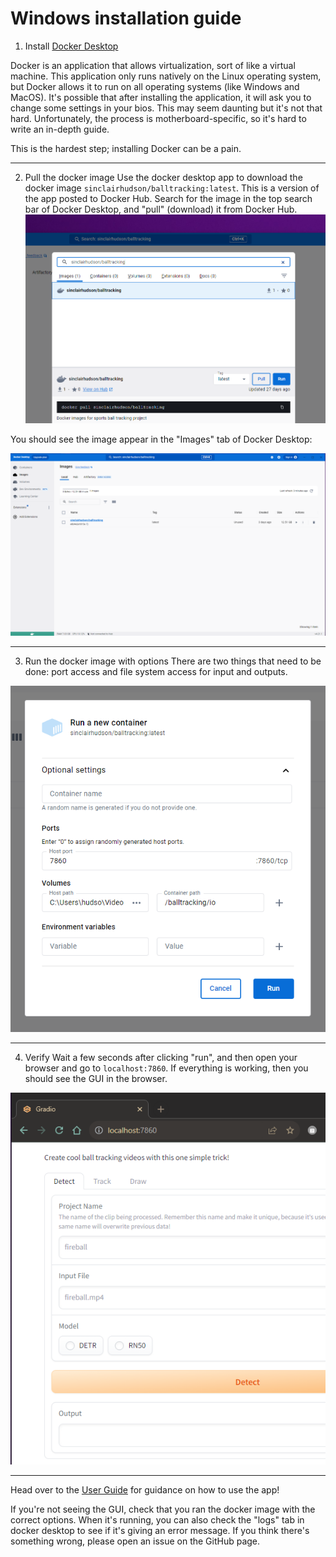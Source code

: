 # Windows installation guide

1. Install [Docker Desktop](https://docs.docker.com/desktop/install/windows-install/)

Docker is an application that allows virtualization, sort of like a virtual machine.
This application only runs natively on the Linux operating system, but Docker allows it
to run on all operating systems (like Windows and MacOS). It's possible that after
installing the application, it will ask you to change some settings in your bios.
This may seem daunting but it's not that hard. Unfortunately, the process is motherboard-specific,
so it's hard to write an in-depth guide.

This is the hardest step; installing Docker can be a pain.

---

2. Pull the docker image 
Use the docker desktop app to download the docker image `sinclairhudson/balltracking:latest`.
This is a version of the app posted to Docker Hub.
Search for the image in the top search bar of Docker Desktop, and "pull" (download) it from Docker Hub.
![docker pull in docker desktop](../img/docker_desktop_search.PNG)

You should see the image appear in the "Images" tab of Docker Desktop:

![docker image pulled](../img/docker_desktop_images.PNG)

---

3. Run the docker image with options
There are two things that need to be done: port access and file system access for input and outputs.

![docker run with options](../img/docker_desktop_optional_settings.PNG)

---

4. Verify
Wait a few seconds after clicking "run", and then open your browser and go to `localhost:7860`.
If everything is working, then you should see the GUI in the browser. 

![GUI](../img/browser_gradio_interface.PNG)

---

Head over to the [User Guide](user_guide.md) for guidance on how to use the app!

If you're not seeing the GUI, check that you ran the docker image with the correct options.
When it's running, you can also check the "logs" tab in docker desktop to see if it's giving an
error message. If you think there's something wrong, please open an issue on the GitHub page.
